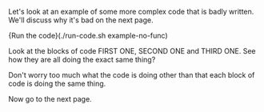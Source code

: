 Let's look at an example of some more complex code that is badly written. We'll discuss why it's bad on the next page.

{Run the code}(./run-code.sh example-no-func)

Look at the blocks of code FIRST ONE, SECOND ONE and THIRD ONE. See how they are all doing the exact same thing?

Don't worry too much what the code is doing other than that each block of code is doing the same thing.

Now go to the next page.
